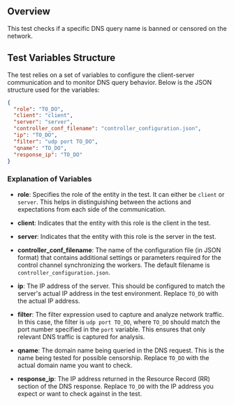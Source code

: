 ## Overview

This test checks if a specific DNS query name is banned or censored on the network.

## Test Variables Structure

The test relies on a set of variables to configure the client-server communication and to monitor DNS query behavior. Below is the JSON structure used for the variables:

```json
{
  "role": "TO_DO",
  "client": "client",
  "server": "server",
  "controller_conf_filename": "controller_configuration.json",
  "ip": "TO_DO",
  "filter": "udp port TO_DO",
  "qname": "TO_DO",
  "response_ip": "TO_DO"
}
```

### Explanation of Variables

- **role**: Specifies the role of the entity in the test. It can either be `client` or `server`. This helps in distinguishing between the actions and expectations from each side of the communication.

- **client**: Indicates that the entity with this role is the client in the test.

- **server**: Indicates that the entity with this role is the server in the test.

- **controller_conf_filename**: The name of the configuration file (in JSON format) that contains additional settings or parameters required for the control channel synchronizing the workers. The default filename is `controller_configuration.json`.

- **ip**: The IP address of the server. This should be configured to match the server's actual IP address in the test environment. Replace `TO_DO` with the actual IP address.

- **filter**: The filter expression used to capture and analyze network traffic. In this case, the filter is `udp port TO_DO`, where `TO_DO` should match the port number specified in the `port` variable. This ensures that only relevant DNS traffic is captured for analysis.

- **qname**: The domain name being queried in the DNS request. This is the name being tested for possible censorship. Replace `TO_DO` with the actual domain name you want to check.

- **response_ip**: The IP address returned in the Resource Record (RR) section of the DNS response. Replace `TO_DO` with the IP address you expect or want to check against in the test.





